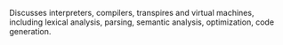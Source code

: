 Discusses interpreters, compilers, transpires and virtual machines, including lexical analysis, parsing, semantic analysis, optimization, code generation.
